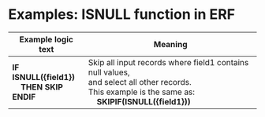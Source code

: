 
# Examples: ISNULL function in ERF 

|Example logic text|Meaning|
|------------------|-------|
|**IF ISNULL({field1})<br>&nbsp;&nbsp;&nbsp;&nbsp;THEN SKIP<br>ENDIF**|Skip all input records where field1 contains null values,<br>and select all other records.<br>This example is the same as:<br>&nbsp;&nbsp;&nbsp;&nbsp;**SKIPIF(ISNULL({field1}))**|


